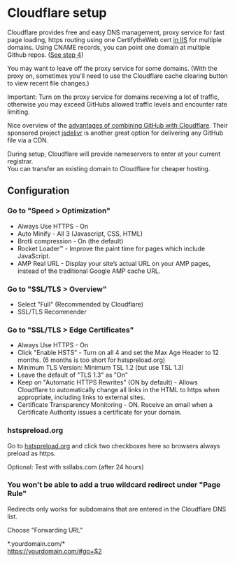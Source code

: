 # Cloudflare setup

Cloudflare provides free and easy DNS management, proxy service for fast page loading, https routing using one CertifytheWeb cert [in IIS](https://model.earth/setup) for multiple domains.  Using CNAME records, you can point one domain at multiple Github repos. ([See step 4](../../start/))

You may want to leave off the proxy service for some domains. (With the proxy on, sometimes you'll need to  use the Cloudflare cache clearing button to view recent file changes.)

Important: Turn on the proxy service for domains receiving a lot of traffic, otherwise you may exceed GitHubs allowed traffic levels and encounter rate limiting.  

Nice overview of the [advantages of combining GitHub with Cloudflare](https://www.toptal.com/github/unlimited-scale-web-hosting-github-pages-cloudflare). Their sponsored project [jsdelivr](https://gomakethings.com/how-to-turn-any-github-repo-into-a-cdn/) is another great option for delivering any GitHub file via a CDN.

During setup, Cloudflare will provide nameservers to enter at your current registrar.  
You can transfer an existing domain to Cloudflare for cheaper hosting.  

## Configuration

### Go to "Speed > Optimization"  

- Always Use HTTPS - On
- Auto Minify - All 3 (Javascript, CSS, HTML)  
- Brotli compression - On (the default)  
- Rocket Loader™ - Improve the paint time for pages which include JavaScript.  
- AMP Real URL - Display your site’s actual URL on your AMP pages, instead of the traditional Google AMP cache URL.  



<!--
The following set-up steps originated from the three videos here: https://httpsiseasy.com
Video 2: Under the same tab
https://www.youtube.com/watch?time_continue=1&v=mVzdEl5G0iM
-->

### Go to "SSL/TLS > Overview"  

- Select "Full" (Recommended by Cloudflare)  
- SSL/TLS Recommender  

### Go to "SSL/TLS > Edge Certificates"  

- Always Use HTTPS - On  
- Click "Enable HSTS" - Turn on all 4 and set the Max Age Header to 12 months. (6 months is too short for hstspreload.org)  
- Minimum TLS Version: Minimum TSL 1.2 (but use TSL 1.3)  
- Leave the default of "TLS 1.3" as "On"  
- Keep on "Automatic HTTPS Rewrites" (ON by default) - Allows Cloudflare to automatically change all links in the HTML to https when appropriate, including links to external sites.  
- Certificate Transparency Monitoring - ON. Receive an email when a Certificate Authority issues a certificate for your domain.  

### hstspreload.org

Go to [hstspreload.org](https://hstspreload.org) and click two checkboxes here so browsers always preload as https.  

Optional: Test with ssllabs.com (after 24 hours)  

### You won't be able to add a true wildcard redirect under "Page Rule"

Redirects only works for subdomains that are entered in the Cloudflare DNS list.  

Choose "Forwarding URL"  

\*.yourdomain.com/\*  
https://yourdomain.com/#go=$2  

<!--stackedit_data:
eyJoaXN0b3J5IjpbLTE4ODI2NjM2ODQsNDM2ODQyNDAyXX0=
-->